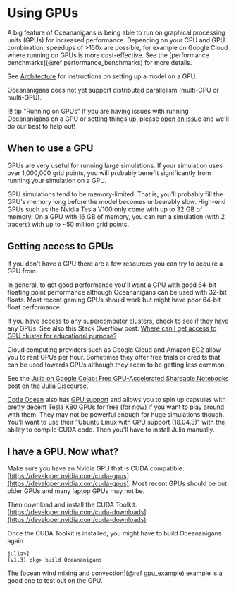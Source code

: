# Using GPUs

A big feature of Oceananigans is being able to run on graphical processing units (GPUs)
for increased performance. Depending on your CPU and GPU combination, speedups of >150x
are possible, for example on Google Cloud where running on GPUs is more cost-effective.
See the [performance benchmarks](@ref performance_benchmarks) for more details.

See [Architecture](@ref) for instructions on setting up a model on a GPU.

Oceananigans does not yet support distributed parallelism (multi-CPU or multi-GPU).

!!! tip "Running on GPUs"
    If you are having issues with running Oceananigans on a GPU or setting things up,
    please [open an issue](https://github.com/CLiMA/Oceananigans.jl/issues/new)
    and we'll do our best to help out!

## When to use a GPU

GPUs are very useful for running large simulations. If your simulation uses over
1,000,000 grid points, you will probably benefit significantly from running your
simulation on a GPU.

GPU simulations tend to be memory-limited. That is, you'll probably fill the GPU's
memory long before the model becomes unbearably slow. High-end GPUs such as the
Nvidia Tesla V100 only come with up to 32 GB of memory. On a GPU with 16 GB of memory,
you can run a simulation (with 2 tracers) with up to ~50 million grid points.

## Getting access to GPUs

If you don't have a GPU there are a few resources you can try to acquire a GPU from.

In general, to get good performance you'll want a GPU with good 64-bit floating point
performance although Oceananigans can be used with 32-bit floats. Most recent gaming GPUs
should work but might have poor 64-bit float performance.

If you have access to any supercomputer clusters, check to see if they have any GPUs.
See also this Stack Overflow post:
[Where can I get access to GPU cluster for educational purpose?](https://scicomp.stackexchange.com/questions/8508/where-can-i-get-access-to-gpu-cluster-for-educational-purpose)

Cloud computing providers such as Google Cloud and Amazon EC2 allow you to rent GPUs per
hour. Sometimes they offer free trials or credits that can be used towards GPUs although
they seem to be getting less common.

See the [Julia on Google Colab: Free GPU-Accelerated Shareable Notebooks](https://discourse.julialang.org/t/julia-on-google-colab-free-gpu-accelerated-shareable-notebooks/15319)
post on the Julia Discourse.

[Code Ocean](https://codeocean.com/) also has
[GPU support](https://help.codeocean.com/en/articles/1053107-gpu-support) and allows you
to spin up capsules with pretty decent Tesla K80 GPUs for free (for now) if you want to
play around with them. They may not be powerful enough for huge simulations though. You'll
want to use their "Ubuntu Linux with GPU support (18.04.3)" with the ability to compile
CUDA code. Then you'll have to install Julia manually.

## I have a GPU. Now what?

Make sure you have an Nvidia GPU that is CUDA compatible:
[https://developer.nvidia.com/cuda-gpus](https://developer.nvidia.com/cuda-gpus). Most
recent GPUs should be but older GPUs and many laptop GPUs may not be.

Then download and install the CUDA Toolkit:
[https://developer.nvidia.com/cuda-downloads](https://developer.nvidia.com/cuda-downloads)

Once the CUDA Toolkit is installed, you might have to build Oceananigans again
```
julia>]
(v1.3) pkg> build Oceananigans
```
The [ocean wind mixing and convection](@ref gpu_example) example is a good one to test out on the GPU.
